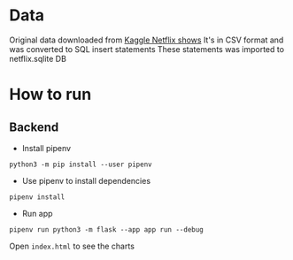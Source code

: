 # Data

Original data downloaded from [Kaggle Netflix shows](https://www.kaggle.com/datasets/shivamb/netflix-shows)
It's in CSV format and was converted to SQL insert statements
These statements was imported to netflix.sqlite DB

# How to run 

## Backend

* Install pipenv
```
python3 -m pip install --user pipenv
```

* Use pipenv to install dependencies
```
pipenv install
```

* Run app
```
pipenv run python3 -m flask --app app run --debug
```

Open `index.html` to see the charts